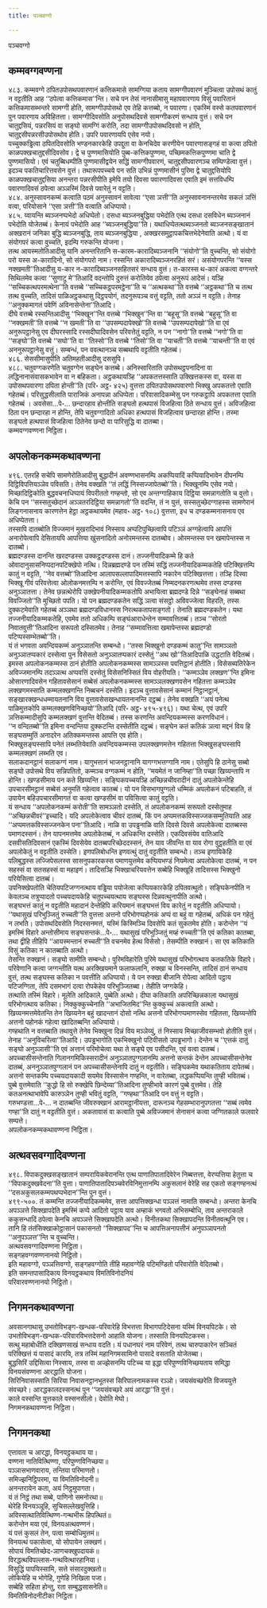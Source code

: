 ```yaml
---
title: पञ्चवग्गो

---
```

पञ्चवग्गो  


## कम्मवग्गवण्णना

४८३. कम्मवग्गे ठपितउपोसथपवारणानं कत्तिकमासे सामग्गिया कताय सामग्गीपवारणं मुञ्चित्वा उपोसथं कातुं न वट्टतीति आह ‘‘ठपेत्वा कत्तिकमास’’न्ति। सचे पन तेसं नानासीमासु महापवारणाय विसुं पवारितानं कत्तिकमासब्भन्तरे सामग्गी होति, सामग्गीउपोसथो एव तेहि कत्तब्बो, न पवारणा। एकस्मिं वस्से कतपवारणानं पुन पवारणाय अविहितत्ता। सामग्गीदिवसोति अनुपोसथदिवसे सामग्गीकरणं सन्धाय वुत्तं। सचे पन चातुद्दसियं, पन्नरसियं वा सङ्घो सामग्गिं करोति, तदा सामग्गीउपोसथदिवसो न होति, चातुद्दसीपन्नरसीउपोसथोव होति। उपरि पवारणायपि एसेव नयो।  
पच्चुक्कड्ढित्वा ठपितदिवसोति भण्डनकारकेहि उपद्दुता वा केनचिदेव करणीयेन पवारणासङ्गहं वा कत्वा ठपितो काळपक्खचातुद्दसीदिवसोव। द्वे च पुण्णमासियोति पुब्ब-कत्तिकपुण्णमा, पच्छिमकत्तिकपुण्णमा चाति द्वे पुण्णमासियो। एवं चतुब्बिधम्पीति पुण्णमासीद्वयेन सद्धिं सामग्गीपवारणं, चातुद्दसीपवारणञ्च सम्पिण्डेत्वा वुत्तं। इदञ्च पकतिचारित्तवसेन वुत्तं। तथारूपपच्चये पन सति उभिन्नं पुण्णमासीनं पुरिमा द्वे चातुद्दसियोपि काळपक्खचातुद्दसिया अनन्तरा पन्नरसीपीति इमेपि तयो दिवसा पवारणादिवसा एवाति इमं सत्तविधम्पि पवारणादिवसं ठपेत्वा अञ्ञस्मिं दिवसे पवारेतुं न वट्टति।  
४८४. अनुस्सावनकम्मं कत्वाति पठमं अनुस्सावनं सावेत्वा ‘‘एसा ञत्ती’’ति अनुस्सावनानन्तरमेव सकलं ञत्तिं वत्वा, परियोसाने ‘‘एसा ञत्ती’’ति वत्वाति अधिप्पायो।  
४८५. य्वायन्ति ब्यञ्जनप्पभेदो अधिप्पेतो। दसधा ब्यञ्जनबुद्धिया पभेदोति एत्थ दसधा दसविधेन ब्यञ्जनानं पभेदोति योजेतब्बं। केनायं पभेदोति आह ‘‘ब्यञ्जनबुद्धिया’’ति। यथाधिप्पेतत्थब्यञ्जनतो ब्यञ्जनसङ्खातानं अक्खरानं जनिका बुद्धि ब्यञ्जनबुद्धि, ताय ब्यञ्जनबुद्धिया , अक्खरसमुट्ठापकचित्तभेदेनेवाति अत्थो। यं वा संयोगपरं कत्वा वुच्चति, इदम्पि गरुकन्ति योजना।  
तत्थ आयस्मतोतिआदीसु यानि अनन्तरितानि स-कारम-कारादिब्यञ्जनानि ‘‘संयोगो’’ति वुच्चन्ति, सो संयोगो परो यस्स अ-कारादिनो, सो संयोगपरो नाम। रस्सन्ति अकारादिब्यञ्जनरहितं सरं। असंयोगपरन्ति ‘‘यस्स नक्खमती’’तिआदीसु य-कार न-कारादिब्यञ्जनसहितसरं सन्धाय वुत्तं। त-कारस्स थ-कारं अकत्वा वग्गन्तरे सिथिलमेव कत्वा ‘‘सुणाटु मे’’तिआदिं वदन्तोपि दुरुत्तं करोतियेव ठपेत्वा अनुरूपं आदेसं। यञ्हि ‘‘सच्चिकत्थपरमत्थेना’’ति वत्तब्बे ‘‘सच्चिकट्ठपरमट्ठेना’’ति च ‘‘अत्थकथा’’ति वत्तब्बे ‘‘अट्ठकथा’’ति च तत्थ तत्थ वुच्चति, तादिसं पाळिअट्ठकथासु दिट्ठपयोगं, तदनुरूपञ्च वत्तुं वट्टति, ततो अञ्ञं न वट्टति। तेनाह ‘‘अनुक्कमागतं पवेणिं अविनासेन्तेना’’तिआदि।  
दीघे वत्तब्बे रस्सन्तिआदीसु ‘‘भिक्खून’’न्ति वत्तब्बे ‘‘भिक्खुन’’न्ति वा ‘‘बहूसू’’ति वत्तब्बे ‘‘बहुसू’’ति वा ‘‘नक्खमती’’ति वत्तब्बे ‘‘न खमती’’ति वा ‘‘उपसम्पदापेक्खो’’ति वत्तब्बे ‘‘उपसम्पदापेखो’’ति वा एवं अनुरूपट्ठानेसु एव दीघरस्सादि रस्सदीघादिवसेन परिवत्तेतुं वट्टति, न पन ‘‘नागो’’ति वत्तब्बे ‘‘नगो’’ति वा ‘‘सङ्घो’’ति वत्तब्बे ‘‘सघो’’ति वा ‘‘तिस्सो’’ति वत्तब्बे ‘‘तिसो’’ति वा ‘‘याचती’’ति वत्तब्बे ‘‘याचन्ती’’ति वा एवं अननुरूपट्ठानेसु वत्तुं। सम्बन्धं, पन ववत्थानञ्च सब्बथापि वट्टतीति गहेतब्बं।  
४८६. सेससीमासुपीति अतिमहतीआदीसु दससुपि।  
४८८. चतुवग्गकरणेति चतुवग्गेन सङ्घेन कत्तब्बे। अनिस्सारिताति उपोसथट्ठपनादिना वा लद्धिनानासंवासकभावेन वा न बहिकता। अट्ठकथायञ्हि ‘‘अपकतत्तस्साति उक्खित्तकस्स वा, यस्स वा उपोसथपवारणा ठपिता होन्ती’’ति (परि॰ अट्ठ॰ ४२५) वुत्तत्ता ठपितउपोसथपवारणो भिक्खु अपकतत्तो एवाति गहेतब्बं। परिसुद्धसीलाति पाराजिकं अनापन्ना अधिप्पेता। परिवासादिकम्मेसु पन गरुकट्ठापि अपकतत्ता एवाति गहेतब्बं । अवसेसा…पे॰… छन्दारहाव होन्तीति सङ्घतो हत्थपासं विजहित्वा ठिते सन्धाय वुत्तं। अविजहित्वा ठिता पन छन्दारहा न होन्ति, तेपि चतुवग्गादितो अधिका हत्थपासं विजहित्वाव छन्दारहा होन्ति। तस्मा सङ्घतो हत्थपासं विजहित्वा ठितेनेव छन्दो वा पारिसुद्धि वा दातब्बा।  
कम्मवग्गवण्णना निट्ठिता।  


## अपलोकनकम्मकथावण्णना

४९६. एतरहि सचेपि सामणेरोतिआदीसु बुद्धादीनं अवण्णभासनम्पि अकप्पियादिं कप्पियादिभावेन दीपनम्पि दिट्ठिविपत्तियञ्ञेव पविसति। तेनेव वक्खति ‘‘तं लद्धिं निस्सज्जापेतब्बो’’ति। भिक्खूनम्पि एसेव नयो। मिच्छादिट्ठिकोति बुद्धवचनाधिप्पायं विपरीततो गण्हन्तो, सो एव अन्तग्गाहिकाय दिट्ठिया समन्नागतोति च वुत्तो। केचि पन ‘‘सस्सतुच्छेदानं अञ्ञतरदिट्ठिया समन्नागतो’’ति वदन्ति, तं न युत्तं, सस्सतुच्छेदग्गाहस्स सामणेरानं लिङ्गनासनाय कारणत्तेन हेट्ठा अट्ठकथायमेव (महाव॰ अट्ठ॰ १०८) वुत्तत्ता, इध च दण्डकम्मनासनाय एव अधिप्पेतत्ता।  
तस्सापि दातब्बोति विज्जमानं मुखरादिभावं निस्साय अप्पटिपुच्छित्वापि पटिञ्ञं अग्गहेत्वापि आपत्तिं अनारोपेत्वापि देसितायपि आपत्तिया खुंसनादितो अनोरमन्तस्स दातब्बोव। ओरमन्तस्स पन खमापेन्तस्स न दातब्बो।  
ब्रह्मदण्डस्स दानन्ति खरदण्डस्स उक्कट्ठदण्डस्स दानं। तज्जनीयादिकम्मे हि कते ओवादानुसासनिप्पदानपटिक्खेपो नत्थि। दिन्नब्रह्मदण्डे पन तस्मिं सद्धिं तज्जनीयादिकम्मकतेहि पटिक्खित्तम्पि कातुं न वट्टति, ‘‘नेव वत्तब्बो’’तिआदिना आलापसल्लापादिमत्तस्सापि नकारेन पटिक्खित्तत्ता। तञ्हि दिस्वा भिक्खू गीवं परिवत्तेत्वा ओलोकनमत्तम्पि न करोन्ति, एवं विवज्जेतब्बं निम्मदनकरणत्थमेव तस्स दण्डस्स अनुञ्ञातत्ता। तेनेव छन्नत्थेरोपि उक्खेपनीयादिकम्मकतोपि अभायित्वा ब्रह्मदण्डे दिन्ने ‘‘सङ्घेनाहं सब्बथा विवज्जितो’’ति मुच्छितो पपति। यो पन ब्रह्मदण्डकतेन सद्धिं ञत्वा संसट्ठो अविवज्जेत्वा विहरति, तस्स दुक्कटमेवाति गहेतब्बं अञ्ञथा ब्रह्मदण्डविधानस्स निरत्थकतापसङ्गतो। तेनाति ब्रह्मदण्डकतेन। यथा तज्जनीयादिकम्मकतेहि, एवमेव ततो अधिकम्पि सङ्घंआराधेन्तेन सम्मावत्तितब्बं। तञ्च ‘‘सोरतो निवातवुत्ती’’तिआदिना सरूपतो दस्सितमेव। तेनाह ‘‘सम्मावत्तित्वा खमापेन्तस्स ब्रह्मदण्डो पटिप्पस्सम्भेतब्बो’’ति।  
यं तं भगवता अवन्दियकम्मं अनुञ्ञातन्ति सम्बन्धो। ‘‘तस्स भिक्खुनो दण्डकम्मं कातु’’न्ति सामञ्ञतो अनुञ्ञातप्पकारं दस्सेत्वा पुन विसेसतो अनुञ्ञातप्पकारं दस्सेतुं ‘‘अथ खो’’तिआदिपाळि उद्धटाति वेदितब्बं। इमस्स अपलोकनकम्मस्स ठानं होतीति अपलोकनकम्मस्स सामञ्ञस्स पवत्तिट्ठानं होतीति। विसेसब्यतिरेकेन अविज्जमानम्पि तदञ्ञत्थ अप्पवत्तिं दस्सेतुं विसेसनिस्सितं विय वोहरीयति। ‘‘कम्मञ्ञेव लक्खण’’न्ति इमिना ओसारणादिवसेन गहितावसेसानं सब्बेसं अपलोकनकम्मस्स सामञ्ञलक्खणवसेन गहितत्ता कम्मञ्ञेव लक्खणमस्साति कम्मलक्खणन्ति निब्बचनं दस्सेति। इदञ्च वुत्तावसेसानं कम्मानं निट्ठानट्ठानं, सङ्खारक्खन्धधम्मायतनानि विय वुत्तावसेसखन्धायतनानन्ति दट्ठब्बं। तेनेव वक्खति ‘‘अयं पनेत्थ पाळिमुत्तकोपि कम्मलक्खणविनिच्छयो’’तिआदि (परि॰ अट्ठ॰ ४९५-४९६)। यथा चेत्थ, एवं उपरि ञत्तिकम्मादीसुपि कम्मलक्खणं वुत्तन्ति वेदितब्बं। तस्स करणन्ति अवन्दियकम्मस्स करणविधानं।  
‘‘न वन्दितब्बो’’ति इमिना वन्दन्तिया दुक्कटन्ति दस्सेतीति दट्ठब्बं। सङ्घेन कतं कतिकं ञत्वा मद्दनं विय हि सङ्घसम्मुतिं अनादरेन अतिक्कमन्तस्स आपत्ति एव होति।  
भिक्खुसङ्घस्सापि पनेतं लब्भतियेवाति अवन्दियकम्मस्स उपलक्खणमत्तेन गहितत्ता भिक्खुसङ्घस्सापि कम्मलक्खणं लब्भति एव।  
सलाकदानट्ठानं सलाकग्गं नाम। यागुभत्तानं भाजनट्ठानानि यागग्गभत्तग्गानि नाम। एतेसुपि हि ठानेसु सब्बो सङ्घो उपोसथे विय सन्निपतितो, कम्मञ्च वग्गकम्मं न होति, ‘‘मयमेतं न जानिम्हा’’ति पच्छा खिय्यन्तापि न होन्ति। खण्डसीमाय पन कते खिय्यन्ति। सङ्घिकपच्चयञ्हि अच्छिन्नचीवरादीनं दातुं अपलोकेन्तेहि उपचारसीमट्ठानं सब्बेसं अनुमतिं गहेत्वाव कातब्बं। यो पन विसभागपुग्गलो धम्मिकं अपलोकनं पटिबाहति, तं उपायेन बहिउपचारसीमागतं वा कत्वा खण्डसीमं वा पविसित्वा कातुं वट्टति।  
यं सन्धाय ‘‘अपलोकनकम्मं करोती’’ति सामञ्ञतो दस्सेति, तं अपलोकनकम्मं सरूपतो दस्सेतुमाह ‘‘अच्छिन्नचीवरं’’इच्चादि। यदि अपलोकेत्वाव चीवरं दातब्बं, किं पन अप्पमत्तकविस्सज्जकसम्मुतियाति आह ‘‘अप्पमत्तकविस्सज्जनकेन पना’’तिआदि। नाळि वा उपड्ढनाळि वाति दिवसे दिवसे अपलोकेत्वा दातब्बस्स पमाणदस्सनं। तेन यापनमत्तमेव अपलोकेतब्बं, न अधिकन्ति दस्सेति। एकदिवसंयेव वातिआदि दसवीसतिदिवसानं एकस्मिं दिवसेयेव दातब्बपरिच्छेददस्सनं, तेन याव जीवन्ति वा याव रोगा वुट्ठहतीति वा एवं अपलोकेतुं न वट्टतीति दस्सेति। इणपलिबोधन्ति इणवत्थुं दातुं वट्टतीति सम्बन्धो। तञ्च इणायिकेहि पलिबुद्धस्स लज्जिपेसलस्स सासनुपकारकस्स पमाणयुत्तमेव कप्पियभण्डं नियमेत्वा अपलोकेत्वा दातब्बं, न पन सहस्सं वा सतसहस्सं वा महाइणं। तादिसञ्हि भिक्खाचरियवत्तेन सब्बेहि भिक्खूहि तादिसस्स भिक्खुनो परियेसित्वा दातब्बं।  
उपनिक्खेपतोति चेतियपटिजग्गनत्थाय वड्ढिया पयोजेत्वा कप्पियकारकेहि ठपितवत्थुतो। सङ्घिकेनपीति न केवलञ्च तत्रुप्पादतो पच्चयदायकेहि चतुपच्चयत्थाय सङ्घस्स दिन्नवत्थुनापीति अत्थो।  
सङ्घभत्तं कातुं न वट्टतीति महादानं देन्तेहिपि करियमानं सङ्घभत्तं विय कारेतुं न वट्टतीति अधिप्पायो।  
‘‘यथासुखं परिभुञ्जितुं रुच्चती’’ति वुत्तत्ता अत्तनो परिभोगप्पहोनकं अप्पं वा बहुं वा गहेतब्बं, अधिकं पन गहेतुं न लभति। उपोसथदिवसेति निदस्सनमत्तं, यस्मिं किस्मिञ्चि दिवसेपि कतं सुकतमेव होति। करोन्तेन ‘‘यं इमस्मिं विहारे अन्तोसीमाय सङ्घसन्तकं…पे॰… यथासुखं परिभुञ्जितुं मय्हं रुच्चती’’ति एवं कतिका कातब्बा, तथा द्वीहि तीहिपि ‘‘आयस्मन्तानं रुच्चती’’ति वचनमेव हेत्थ विसेसो। तेसम्पीति रुक्खानं। सा एव कतिकाति विसुं कतिका न कातब्बाति अत्थो।  
तेसन्ति रुक्खानं। सङ्घो सामीति सम्बन्धो। पुरिमविहारेति पुरिमे यथासुखं परिभोगत्थाय कतकतिके विहारे। परिवेणानि कत्वा जग्गन्तीति यत्थ अरक्खियमाने फलाफलानि, रुक्खा च विनस्सन्ति, तादिसं ठानं सन्धाय वुत्तं, तत्थ सङ्घस्स कतिका न पवत्तीति अधिप्पायो। ये पन रुक्खा बीजानि रोपेत्वा आदितो पट्ठाय पटिजग्गिता, तेपि दसमभागं दत्वा रोपकेहेव परिभुञ्जितब्बा। तेहीति जग्गकेहि।  
तत्थाति तस्मिं विहारे। मूलेति आदिकाले, पुब्बेति अत्थो। दीघा कतिकाति अपरिच्छिन्नकाला यथासुखं परिभोगत्थाय कतिका। निक्कुक्कुच्चेनाति ‘‘अभाजितमिद’’न्ति कुक्कुच्चं अकत्वाति अत्थो। खिय्यनमत्तमेवेतन्ति तेन खिय्यनेन बहुं खादन्तानं दोसो नत्थि अत्तनो परिभोगप्पमाणस्सेव गहितत्ता, खिय्यन्तेपि अत्तनो पहोनकं गहेत्वा खादितब्बन्ति अधिप्पायो।  
गण्हथाति न वत्तब्बाति तथावुत्ते तेनेव भिक्खुना दिन्नं विय मञ्ञेय्युं, तं निस्साय मिच्छाजीवसम्भवो होतीति वुत्तं। तेनाह ‘‘अनुविचरित्वा’’तिआदि। उपड्ढभागोति एकभिक्खुनो पटिवीसतो उपड्ढभागो। देन्तेन च ‘‘एत्तकं दातुं सङ्घो अनुञ्ञासी’’ति एवं अत्तानं परिमोचेत्वा यथा ते सङ्घे एव पसीदन्ति, एवं वत्वा दातब्बं।  
अपच्चासीसन्तेनाति गिलानगमिकिस्सरादीनं अनुञ्ञातपुग्गलानम्पि अत्तनो सन्तकं देन्तेन अपच्चासीसन्तेनेव दातब्बं, अननुञ्ञातपुग्गलानं पन अपच्चासीसन्तेनापि दातुं न वट्टतीति। सङ्घिकमेव यथाकतिताय दापेतब्बं। अत्तनो सन्तकम्पि पच्चयदायकादी सयमेव विस्सासेन गण्हन्ति, न वारेतब्बा, लद्धकप्पियन्ति तुण्ही भवितब्बं। पुब्बे वुत्तमेवाति ‘‘कुद्धो हि सो रुक्खेपि छिन्देय्या’’तिआदिना तुण्हीभावे कारणं पुब्बे वुत्तमेव। तेहि कतअनत्थाभावेपि कारुञ्ञेन तुण्ही भवितुं वट्टति, ‘‘गण्हथा’’तिआदि पन वत्तुं न वट्टति।  
गरुभण्डत्ता…पे॰… न दातब्बन्ति जीवरुक्खानं आरामट्ठानीयत्ता, दारूनञ्च गेहसम्भारानुपगतत्ता ‘‘सब्बं त्वमेव गण्हा’’ति दातुं न वट्टतीति वुत्तं। अकतावासं वा कत्वाति पुब्बे अविज्जमानं सेनासनं कत्वा जग्गितकाले फलवारे सम्पत्ते।  
अपलोकनकम्मकथावण्णना निट्ठिता।  


## अत्थवसवग्गादिवण्णना

४९८. विपाकदुक्खसङ्खातानं सम्परायिकवेरानन्ति एत्थ पाणातिपातादिवेरेन निब्बत्तत्ता, वेरप्पत्तिया हेतुत्ता च ‘‘विपाकदुक्खवेदना’’ति वुत्ता। पाणातिपातादिपञ्चवेरविनिमुत्तानम्पि अकुसलानं वेरेहि सह एकतो सङ्गण्हनत्थं ‘‘दसअकुसलकम्मपथप्पभेदान’’न्ति पुन वुत्तं।  
४९९-५००. तं कम्मन्ति तज्जनीयादिकम्ममेव, सत्ता आपत्तिक्खन्धा पञ्ञत्तं नामाति सम्बन्धो। अन्तरा केनचि अपञ्ञत्ते सिक्खापदेति इमस्मिं कप्पे आदितो पट्ठाय याव अम्हाकं भगवतो अभिसम्बोधि, ताव अन्तराकाले ककुसन्धादिं ठपेत्वा केनचि अपञ्ञत्ते सिक्खापदेति अत्थो। विनीतकथा सिक्खापदन्ति विनीतवत्थूनि एव। तानि हि तंतंसिक्खाकोट्ठासानं पकासनतो ‘‘सिक्खापद’’न्ति च आपत्तिअनापत्तीनं अनुपञ्ञापनतो ‘‘अनुपञ्ञत्त’’न्ति च वुच्चन्ति।  
अत्थवसवग्गादिवण्णना निट्ठिता।  
सङ्गहवग्गवण्णनानयो निट्ठितो।  
इति महावग्गो, पञ्ञत्तिवग्गो, सङ्गहवग्गोति तीहि महावग्गेहि पटिमण्डितो परिवारोति वेदितब्बो।  
इति समन्तपासादिकाय विनयट्ठकथाय विमतिविनोदनियं  
परिवारवण्णनानयो निट्ठितो।  


## निगमनकथावण्णना

अवसानगाथासु उभतोविभङ्ग-खन्धक-परिवारेहि विभत्तत्ता विभागपटिदेसना यस्मिं विनयपिटके। सो उभतोविभङ्ग-खन्धक-परिवारविभत्तदेसनो आहाति योजना। तस्साति विनयपिटकस्स।  
सत्थु महाबोधीति दक्खिणसाखं सन्धाय वदति। यं पधानघरं नाम परिवेणं, तत्थ चारुपाकारेन सञ्चितं परिक्खित्तं यं पासादं कारयि, तत्र तस्मिं महानिगमसामिनो पासादे वसताति योजेतब्बा।  
बुद्धसिरिं उद्दिसित्वा निस्साय, तस्स वा अज्झेसनम्पि पटिच्च या इद्धा परिपुण्णविनिच्छयताय समिद्धा विनयसंवण्णना आरद्धाति योजना।  
सिरिनिवासस्साति सिरिया निवासनट्ठानभूतस्स सिरिपालनामकस्स रञ्ञो। जयसंवच्छरेति विजययुत्ते संवच्छरे। आरद्धकालदस्सनत्थं पुन ‘‘जयसंवच्छरे अयं आरद्धा’’ति वुत्तं।  
काले वस्सन्ति युत्तकाले वस्सनसीलो। देवोति मेघो।  
निगमनकथावण्णना निट्ठिता।  


## निगमनकथा

एत्तावता च आरद्धा, विनयट्ठकथाय या।  
वण्णना नातिवित्थिण्णा, परिपुण्णविनिच्छया॥  
पञ्ञासभाणवाराय, तन्तिया परिमाणतो।  
समिज्झनिट्ठिपरमा, या विमतिविनोदनी॥  
अनन्तरायेन कता, अयं निट्ठमुपागता।  
यं तं निट्ठं तथा सब्बे, पाणिनो समनोरथा॥  
थेरेहि विनयञ्ञूहि, सुचिसल्लेखवुत्तिहि।  
अविस्सत्थातिवित्थिण्ण-गन्थभीरू हिपत्थितं॥  
करोन्तेन मया एवं, विनयअत्थवण्णनं।  
यं पत्तं कुसलं तेन, पत्वा सम्बोधिमुत्तमं॥  
विनयत्थं पकासेत्वा, यो सोपायेन लक्खणं।  
सोपायं विमतिच्छेद-ञाणचक्खुपदायकं॥  
विरद्धत्थविपल्लास-गन्थवित्थारहानिया।  
विसुद्धिं पापयिस्सामि, सत्ते संसारदुक्खतो॥  
लोकियेहि च भोगेहि, गुणेहि निखिला पजा।  
सब्बेहि सहिता होन्तु, रता सम्बुद्धसासनेति॥  
विमतिविनोदनीटीका निट्ठिता।  